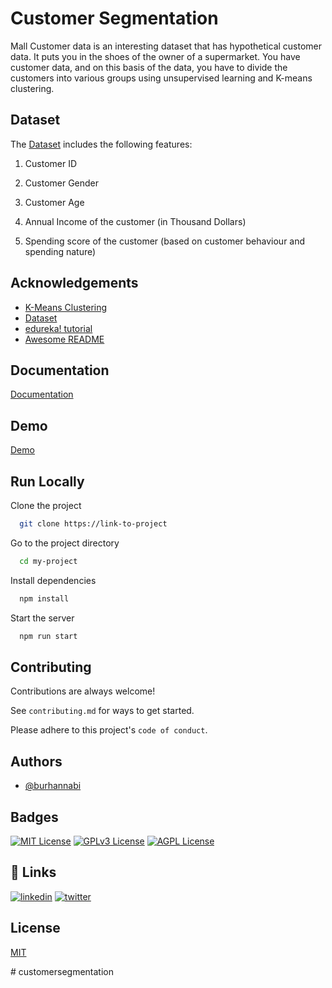 
# Customer Segmentation

Mall Customer data is an interesting dataset that has hypothetical customer data. It puts you in the shoes of the owner of a supermarket. You have customer data, and on this basis of the data, you have to divide the customers into various groups using unsupervised learning and K-means clustering.  


## Dataset

The [Dataset](https://bit.ly/3DgslL7) includes the following features:

1. Customer ID

2. Customer Gender

3. Customer Age

4. Annual Income of the customer (in Thousand Dollars)

5. Spending score of the customer (based on customer behaviour and spending nature)
## Acknowledgements

 - [K-Means Clustering](https://www.analyticsvidhya.com/blog/2021/05/k-means-clustering-with-mall-customer-segmentation-data-full-detailed-code-and-explanation/)
 - [Dataset](https://www.kaggle.com/datasets/vjchoudhary7/customer-segmentation-tutorial-in-python)
 - [edureka! tutorial](https://www.youtube.com/watch?v=4jv1pUrG0Zk)
 - [Awesome README](https://github.com/matiassingers/awesome-readme)
 


## Documentation

[Documentation](https://bit.ly/3gEv1ui)


## Demo

[Demo](https://bit.ly/3zqkIRk)


## Run Locally

Clone the project

```bash
  git clone https://link-to-project
```

Go to the project directory

```bash
  cd my-project
```

Install dependencies

```bash
  npm install
```

Start the server

```bash
  npm run start
```


## Contributing

Contributions are always welcome!

See `contributing.md` for ways to get started.

Please adhere to this project's `code of conduct`.


## Authors

- [@burhannabi](https://www.github.com/burhannabi)


## Badges

[![MIT License](https://img.shields.io/badge/License-MIT-green.svg)](https://choosealicense.com/licenses/mit/)
[![GPLv3 License](https://img.shields.io/badge/License-GPL%20v3-yellow.svg)](https://opensource.org/licenses/)
[![AGPL License](https://img.shields.io/badge/license-AGPL-blue.svg)](http://www.gnu.org/licenses/agpl-3.0)


## 🔗 Links
[![linkedin](https://img.shields.io/badge/linkedin-0A66C2?style=for-the-badge&logo=linkedin&logoColor=white)](https://www.linkedin.com/in/baba-burhan-41290071/)
[![twitter](https://img.shields.io/badge/twitter-1DA1F2?style=for-the-badge&logo=twitter&logoColor=white)](https://twitter.com/BabaBurhan3)


## License

[MIT](https://choosealicense.com/licenses/mit/)

#   c u s t o m e r s e g m e n t a t i o n  
 
